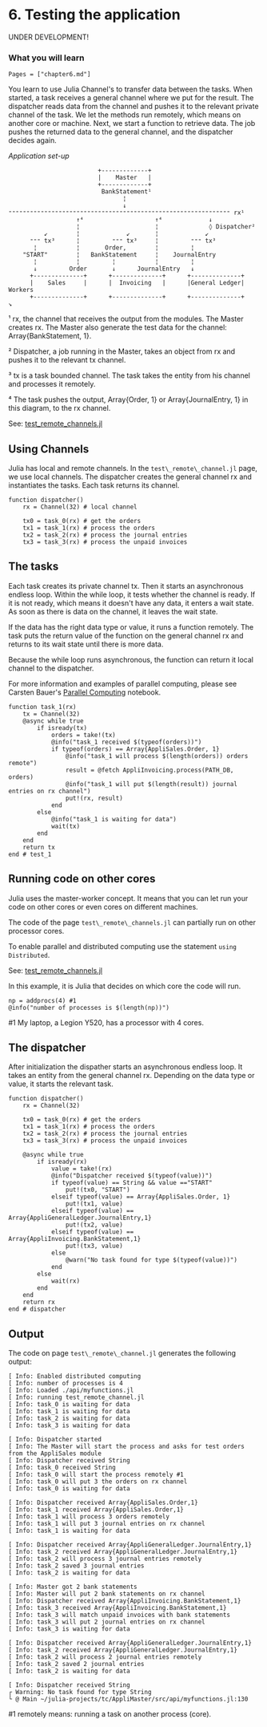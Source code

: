 # 6. Testing the application

UNDER DEVELOPMENT!

### What you will learn

```@contents
Pages = ["chapter6.md"]
```

You learn to use Julia Channel's to transfer data between the tasks. When started, a task receives a general channel where we put for the result. The dispatcher reads data from the channel and pushes it to the relevant private channel of the task. We let the methods run remotely, which means on another core or machine. Next, we start a function to retrieve data. The job pushes the returned data to the general channel, and the dispatcher decides again.

*Application set-up*

```
                         +-------------+
                         |    Master   |
                         +-------------+
                          BankStatement¹
                                ¦
                                ↓
⁼⁼⁼⁼⁼⁼⁼⁼⁼⁼⁼⁼⁼⁼⁼⁼⁼⁼⁼⁼⁼⁼⁼⁼⁼⁼⁼⁼⁼⁼⁼⁼⁼⁼⁼⁼⁼⁼⁼⁼⁼⁼⁼⁼⁼⁼⁼⁼⁼⁼⁼⁼⁼⁼⁼⁼⁼⁼⁼⁼⁼⁼ rx¹
                   ↑⁴                    ↑⁴             ↓
                   ¦                     ¦              ◊ Dispatcher²
          ↙        ¦             ↙       ¦             ↙
      ⁼⁼⁼ tx³      ¦         ⁼⁼⁼ tx³     ¦         ⁼⁼⁼ tx³
       ¦           ¦       Order,        ¦         ¦
    "START"        ¦   BankStatement     ¦    JournalEntry
       ¦           ¦         ¦           ¦         ¦    
       ↓         Order       ↓      JournalEntry   ↓
      +--------------+      +--------------+      +--------------+
      |    Sales     |      |  Invoicing   |      |General Ledger|    Workers
      +--------------+      +--------------+      +--------------+
↘
```
¹ rx, the channel that receives the output from the modules. The Master creates rx. The Master also generate the test data for the channel: Array{BankStatement, 1}.

² Dispatcher, a job running in the Master, takes an object from rx and pushes it to the relevant tx channel.

³ tx is a task bounded channel. The task takes the entity from his channel and processes it remotely.

⁴ The task pushes the output, Array{Order, 1} or Array{JournalEntry, 1} in this diagram, to the rx channel.

See: [test\_remote\_channels.jl](https://github.com/rbontekoe/AppliMaster.jl/blob/master/src/test_remote_channels.jl)

## Using Channels

Julia has local and remote channels. In the `test\_remote\_channel.jl` page, we use local channels. The dispatcher creates the general channel rx and instantiates the tasks. Each task returns its channel.

```
function dispatcher()
    rx = Channel(32) # local channel

    tx0 = task_0(rx) # get the orders
    tx1 = task_1(rx) # process the orders
    tx2 = task_2(rx) # process the journal entries
    tx3 = task_3(rx) # process the unpaid invoices
```

## The tasks

Each task creates its private channel tx. Then it starts an asynchronous endless loop. Within the while loop, it tests whether the channel is ready. If it is not ready, which means it doesn't have any data, it enters a wait state. As soon as there is data on the channel, it leaves the wait state.

If the data has the right data type or value, it runs a function remotely. The task puts the return value of the function on the general channel rx and returns to its wait state until there is more data.

Because the while loop runs asynchronous, the function can return it local channel to the dispatcher.

For more information and examples of parallel computing, please see Carsten Bauer's [Parallel Computing](https://github.com/crstnbr/JuliaWorkshop19/blob/master/3_Three/1_parallel_computing.ipynb) notebook.

```
function task_1(rx)
    tx = Channel(32)
    @async while true
        if isready(tx)
            orders = take!(tx)
            @info("task_1 received $(typeof(orders))")
            if typeof(orders) == Array{AppliSales.Order, 1}
                @info("task_1 will process $(length(orders)) orders remote")
                result = @fetch AppliInvoicing.process(PATH_DB, orders)
                @info("task_1 will put $(length(result)) journal entries on rx channel")
                put!(rx, result)
            end
        else
            @info("task_1 is waiting for data")
            wait(tx)
        end
    end
    return tx
end # test_1
```

## Running code on other cores

Julia uses the master-worker concept. It means that you can let run your code on other cores or even cores on different machines.

The code of the page `test\_remote\_channels.jl` can partially run on other processor cores.

To enable parallel and distributed computing use the statement `using Distributed`.

See: [test_remote_channels.jl](https://github.com/rbontekoe/AppliMaster.jl/blob/master/src/test_remote_channels.jl)

In this example, it is Julia that decides on which core the code will run.

```
np = addprocs(4) #1
@info("number of processes is $(length(np))")
```
\#1 My laptop, a Legion Y520, has a processor with 4 cores.

## The dispatcher

After initialization the dispather starts an asynchronous endless loop. It takes an entity from the general channel rx. Depending on the data type or value, it starts the relevant task.

```
function dispatcher()
    rx = Channel(32)

    tx0 = task_0(rx) # get the orders
    tx1 = task_1(rx) # process the orders
    tx2 = task_2(rx) # process the journal entries
    tx3 = task_3(rx) # process the unpaid invoices

    @async while true
        if isready(rx)
            value = take!(rx)
            @info("Dispatcher received $(typeof(value))")
            if typeof(value) == String && value =="START"
                put!(tx0, "START")
            elseif typeof(value) == Array{AppliSales.Order, 1}
                put!(tx1, value)
            elseif typeof(value) == Array{AppliGeneralLedger.JournalEntry,1}
                put!(tx2, value)
            elseif typeof(value) == Array{AppliInvoicing.BankStatement,1}
                put!(tx3, value)
            else
                @warn("No task found for type $(typeof(value))")
            end
        else
            wait(rx)
        end
    end
    return rx
end # dispatcher
```

## Output

The code on page `test\_remote\_channel.jl` generates the following output:

```
[ Info: Enabled distributed computing
[ Info: number of processes is 4
[ Info: Loaded ./api/myfunctions.jl
[ Info: running test_remote_channel.jl
[ Info: task_0 is waiting for data
[ Info: task_1 is waiting for data
[ Info: task_2 is waiting for data
[ Info: task_3 is waiting for data

[ Info: Dispatcher started
[ Info: The Master will start the process and asks for test orders from the AppliSales module
[ Info: Dispatcher received String
[ Info: task_0 received String
[ Info: task_0 will start the process remotely #1
[ Info: task_0 will put 3 the orders on rx channel
[ Info: task_0 is waiting for data

[ Info: Dispatcher received Array{AppliSales.Order,1}
[ Info: task_1 received Array{AppliSales.Order,1}
[ Info: task_1 will process 3 orders remotely
[ Info: task_1 will put 3 journal entries on rx channel
[ Info: task_1 is waiting for data

[ Info: Dispatcher received Array{AppliGeneralLedger.JournalEntry,1}
[ Info: task_2 received Array{AppliGeneralLedger.JournalEntry,1}
[ Info: task_2 will process 3 journal entries remotely
[ Info: task_2 saved 3 journal entries
[ Info: task_2 is waiting for data

[ Info: Master got 2 bank statements
[ Info: Master will put 2 bank statements on rx channel
[ Info: Dispatcher received Array{AppliInvoicing.BankStatement,1}
[ Info: task_3 received Array{AppliInvoicing.BankStatement,1}
[ Info: task_3 will match unpaid invoices with bank statements
[ Info: task_3 will put 2 journal entries on rx channel
[ Info: task_3 is waiting for data

[ Info: Dispatcher received Array{AppliGeneralLedger.JournalEntry,1}
[ Info: task_2 received Array{AppliGeneralLedger.JournalEntry,1}
[ Info: task_2 will process 2 journal entries remotely
[ Info: task_2 saved 2 journal entries
[ Info: task_2 is waiting for data

[ Info: Dispatcher received String
┌ Warning: No task found for type String
└ @ Main ~/julia-projects/tc/AppliMaster/src/api/myfunctions.jl:130
```
\#1 remotely means: running a task on another process (core).
